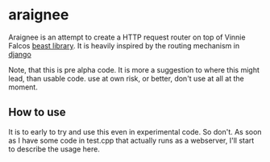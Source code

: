 # araignee

Araignee is an attempt to create a HTTP request router on top of Vinnie Falcos [beast library](https://github.com/vinniefalco/Beast). It is heavily inspired by the routing mechanism in [django](https://www.djangoproject.com/)

Note, that this is pre alpha code. It is more a suggestion to where this might lead, than usable code. use at own risk, or better, don't use at all at the moment.

## How to use

It is to early to try and use this even in experimental code. So don't. As soon as I have some code in test.cpp that actually runs as a webserver, I'll start to describe the usage here.

